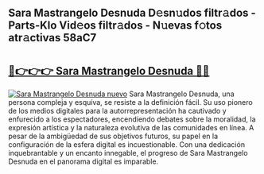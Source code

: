 ## Sara Mastrangelo Desnuda D𝚎sn𝚞dos filtr𝚊dos - Parts-Klo Vid𝚎os filtr𝚊dos - N𝚞evas f𝚘tos atr𝚊ctivas 58aC7

# <h2><a href="http://mb1xfyf.tromn.icu/?c=Sara+Mastrangelo+Desnuda">🔗👉👉👉 Sara Mastrangelo Desnuda 🔗🔗</a></h2>

[![Sara Mastrangelo Desnuda nuevo](https://i.imgur.com/pEAQMta.gif)](http://mb1xfyf.tromn.icu/?c=Sara+Mastrangelo+Desnuda)
Sara Mastrangelo Desnuda, una persona compleja y esquiva, se resiste a la definición fácil. Su uso pionero de los medios digitales para la autorrepresentación ha cautivado y enfurecido a los espectadores, encendiendo debates sobre la moralidad, la expresión artística y la naturaleza evolutiva de las comunidades en línea. A pesar de la ambigüedad de sus objetivos futuros, su papel en la configuración de la esfera digital es incuestionable. Con una dedicación inquebrantable y un encanto innegable, el progreso de Sara Mastrangelo Desnuda en el panorama digital es imparable.
